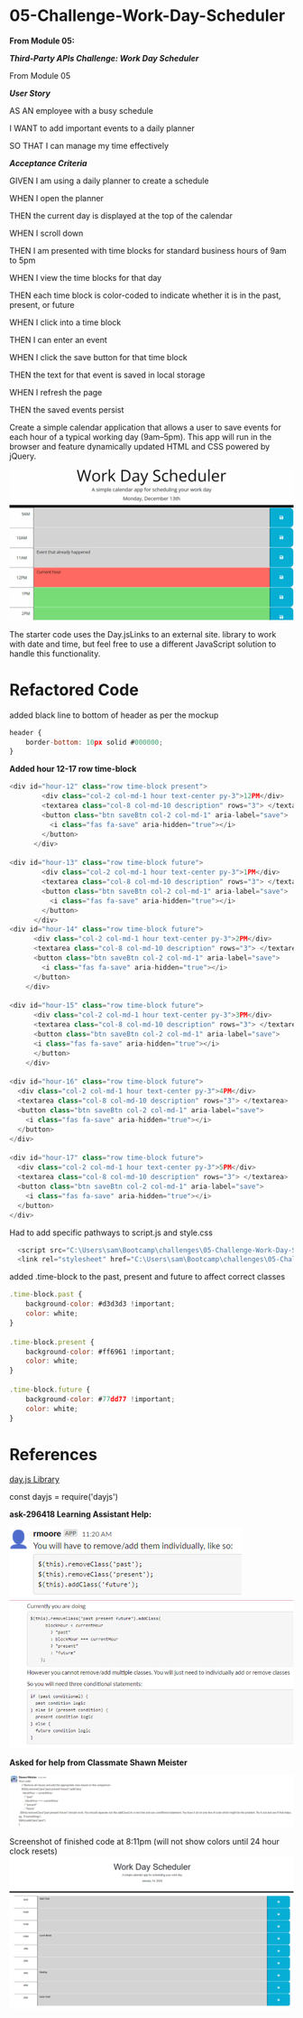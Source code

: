# 05-Challenge-Work-Day-Scheduler
**From Module 05:** 

***Third-Party APIs Challenge: Work Day Scheduler***

From Module 05

***User Story***

AS AN employee with a busy schedule

I WANT to add important events to a daily planner

SO THAT I can manage my time effectively

***Acceptance Criteria***

GIVEN I am using a daily planner to create a schedule

WHEN I open the planner

THEN the current day is displayed at the top of the calendar

WHEN I scroll down

THEN I am presented with time blocks for standard business hours of 9am to 5pm

WHEN I view the time blocks for that day

THEN each time block is color-coded to indicate whether it is in the past,
 present, or future

WHEN I click into a time block

THEN I can enter an event

WHEN I click the save button for that time block

THEN the text for that event is saved in local storage

WHEN I refresh the page

THEN the saved events persist

Create a simple calendar application that allows a user to save events for each hour of a typical working day (9am–5pm). This app will run in the browser and feature dynamically updated HTML and CSS powered by jQuery.

![Alt text](assets/images/05-third-party-apis-homework-demo.gif)

The starter code uses the Day.jsLinks to an external site. library to work with date and time, but feel free to use a different JavaScript solution to handle this functionality.

# Refactored Code

added black line to bottom of header as per the mockup

```javascript
header {
    border-bottom: 10px solid #000000;
}
```

**Added hour 12-17 row time-block**
```javascript
<div id="hour-12" class="row time-block present">
        <div class="col-2 col-md-1 hour text-center py-3">12PM</div>
        <textarea class="col-8 col-md-10 description" rows="3"> </textarea>
        <button class="btn saveBtn col-2 col-md-1" aria-label="save">
          <i class="fas fa-save" aria-hidden="true"></i>
        </button>
      </div>

<div id="hour-13" class="row time-block future">
        <div class="col-2 col-md-1 hour text-center py-3">1PM</div>
        <textarea class="col-8 col-md-10 description" rows="3"> </textarea>
        <button class="btn saveBtn col-2 col-md-1" aria-label="save">
          <i class="fas fa-save" aria-hidden="true"></i>
        </button>
      </div>
<div id="hour-14" class="row time-block future">
      <div class="col-2 col-md-1 hour text-center py-3">2PM</div>
      <textarea class="col-8 col-md-10 description" rows="3"> </textarea>
      <button class="btn saveBtn col-2 col-md-1" aria-label="save">
        <i class="fas fa-save" aria-hidden="true"></i>
      </button>
    </div>

<div id="hour-15" class="row time-block future">
      <div class="col-2 col-md-1 hour text-center py-3">3PM</div>
      <textarea class="col-8 col-md-10 description" rows="3"> </textarea>
      <button class="btn saveBtn col-2 col-md-1" aria-label="save">
      <i class="fas fa-save" aria-hidden="true"></i>
      </button>
    </div>

<div id="hour-16" class="row time-block future">
  <div class="col-2 col-md-1 hour text-center py-3">4PM</div>
  <textarea class="col-8 col-md-10 description" rows="3"> </textarea>
  <button class="btn saveBtn col-2 col-md-1" aria-label="save">
    <i class="fas fa-save" aria-hidden="true"></i>
  </button>
</div>

<div id="hour-17" class="row time-block future">
  <div class="col-2 col-md-1 hour text-center py-3">5PM</div>
  <textarea class="col-8 col-md-10 description" rows="3"> </textarea>
  <button class="btn saveBtn col-2 col-md-1" aria-label="save">
    <i class="fas fa-save" aria-hidden="true"></i>
  </button>
</div>
```
Had to add specific pathways to script.js and style.css 
```javascript
  <script src="C:\Users\sam\Bootcamp\challenges\05-Challenge-Work-Day-Scheduler\assets\js\script.js"></script>
  <link rel="stylesheet" href="C:\Users\sam\Bootcamp\challenges\05-Challenge-Work-Day-Scheduler\assets\css\style.css"/>
```

added .time-block to the past, present and future to affect correct classes
```javascript
.time-block.past {
    background-color: #d3d3d3 !important;
    color: white;
}

.time-block.present {
    background-color: #ff6961 !important;
    color: white;
}

.time-block.future {
    background-color: #77dd77 !important;
    color: white;
}
```

# References

[day.js Library](https://day.js.org/docs/en/installation/node-js)

const dayjs = require('dayjs')

**ask-296418 Learning Assistant Help:**


![Alt text](assets/images/this-dayjs.png)
![Alt text](<assets/images/learning asst-reference.png>)

**Asked for help from Classmate Shawn Meister**

![Alt text](<assets/images/classmate assistance-ppf reference.png>)

Screenshot of finished code at 8:11pm (will not show colors until 24 hour clock resets)
![Alt text](assets/images/screenshot.png)